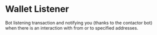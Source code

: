 # Wallet Listener

Bot listening transaction and notifying you (thanks to the contactor bot) when there is an interaction with from or to specified addresses.
